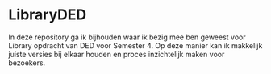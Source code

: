 # LibraryDED
In deze repository ga ik bijhouden waar ik bezig mee ben geweest voor Library opdracht van DED voor Semester 4. Op deze manier kan ik makkelijk juiste versies bij elkaar houden en proces inzichtelijk maken voor bezoekers. 
